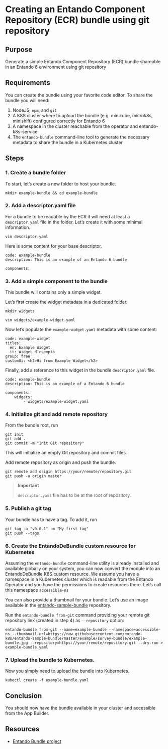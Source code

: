 # Creating an Entando Component Repository (ECR) bundle using git repository

## Purpose

Generate a simple Entando Component Repository (ECR) bundle shareable in an Entando 6 environment using git repository

## Requirements

You can create the bundle using your favorite code editor. To share the bundle you will need:
1. NodeJS, `npm`, and `git`
1. A K8S cluster where to upload the bundle (e.g. minikube, microk8s, minishift) configured correctly for Entando 6
1. A namespace in the cluster reachable from the operator and entando-k8s-service
1. The `entando-bundle` command-line tool to generate the necessary metadata to share the bundle in a Kubernetes cluster

## Steps

### 1. Create a bundle folder

To start, let’s create a new folder to host your bundle.

    mkdir example-bundle && cd example-bundle

### 2. Add a descriptor.yaml file

For a bundle to be readable by the ECR it will need at least a `descriptor.yaml` file in the folder. Let’s create it with some minimal information.

    vim descriptor.yaml

Here is some content for your base descriptor.

    code: example-bundle
    description: This is an example of an Entando 6 bundle

    components:

### 3. Add a simple component to the bundle

This bundle will contains only a simple widget.

Let’s first create the widget metadata in a dedicated folder.

    mkdir widgets

    vim widgets/example-widget.yaml

Now let’s populate the `example-widget.yaml` metadata with some content:

    code: example-widget
    titles:
      en: Example Widget
      it: Widget d'esempio
    group: free
    customUi: <h2>Hi from Example Widget</h2>

Finally, add a reference to this widget in the bundle `descriptor.yaml` file.

    code: example-bundle
    description: This is an example of a Entando 6 bundle

    components:
        widgets:
            - widgets/example-widget.yaml

### 4. Initialize git and add remote repository

From the bundle root, run

    git init
    git add .
    git commit -m "Init Git repository"

This will initialize an empty Git repository and commit files.

Add remote repository as origin and push the bundle.

    git remote add origin https://your/remote/repository.git
    git push -u origin master

> **Important**
>
> `descriptor.yaml` file has to be at the root of repository.

### 5. Publish a git tag

Your bundle has to have a tag. To add it, run

    git tag -a "v0.0.1" -m "My first tag"
    git push --tags

### 6. Create the EntandoDeBundle custom resource for Kubernetes

Assuming the `entando-bundle` command-line utility is already installed and available globally on your system, you can now convert the module into an EntandoDeBundle K8S custom resource. We assume you have a namespace in a Kubernetes cluster which is readable from the Entando Operator and you have the permissions to create resources there. Let’s call this namespace `accessible-ns`

You can also provide a thumbnail for your bundle. Let’s use an image available in the [entando-sample-bundle](https://github.com/entando-k8s/entando-sample-bundle) repository.

Run the `entando-bundle from-git` command providing your remote git repository link (created in step 4) as `--repository` option:

    entando-bundle from-git --name=example-bundle --namespace=accessible-ns --thumbnail-url=https://raw.githubusercontent.com/entando-k8s/entando-sample-bundle/master/example/survey-bundle/example-bundle.jpg --repository=https://your/remote/repository.git --dry-run > example-bundle.yaml

### 7. Upload the bundle to Kubernetes.

Now you simply need to upload the bundle into Kubernetes.

    kubectl create -f example-bundle.yaml

## Conclusion

You should now have the bundle available in your cluster and accessible from the App Builder.

## Resources

-   [Entando Bundle project](https://github.com/entando-k8s/entando-bundle-cli)


